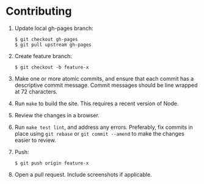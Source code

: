 # Contributing

1.  Update local gh-pages branch:

        $ git checkout gh-pages
        $ git pull upstream gh-pages

2.  Create feature branch:

        $ git checkout -b feature-x

3.  Make one or more atomic commits, and ensure that each commit has a
    descriptive commit message. Commit messages should be line wrapped
    at 72 characters.

4.  Run `make` to build the site. This requires a recent version of Node.

5.  Review the changes in a browser.

6.  Run `make test lint`, and address any errors. Preferably, fix commits
    in place using `git rebase` or `git commit --amend` to make the changes
    easier to review.

7.  Push:

        $ git push origin feature-x

8.  Open a pull request. Include screenshots if applicable.
